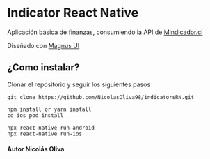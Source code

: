 # Indicator React Native

Aplicación básica de finanzas, consumiendo la API de [Mindicador.cl](https://mindicador.cl/)

Diseñado con [Magnus UI](https://magnus-ui.com/)

## ¿Como instalar?

Clonar el repositorio y seguir los siguientes pasos
```
git clone https://github.com/NicolasOliva98/indicatorsRN.git

npm install or yarn install 
cd ios pod install 
 
npx react-native run-android
npx react-native run-ios

```
#### Autor Nicolás Oliva
